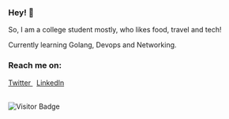 ### Hey! 👀

So, I am a college student mostly, who likes food, travel and tech!

Currently learning Golang, Devops and Networking.

### Reach me on:

<div>
<a href="https://twitter.com/_r_ush_" target="_blank">
Twitter
</a>
&nbsp;
<a href="https://www.linkedin.com/in/aarush-bhat/" target="_blank">
    LinkedIn
</a>
</div>
<br/>

![Visitor Badge](https://visitor-badge.laobi.icu/badge?page_id=r-ush.r-ush)
